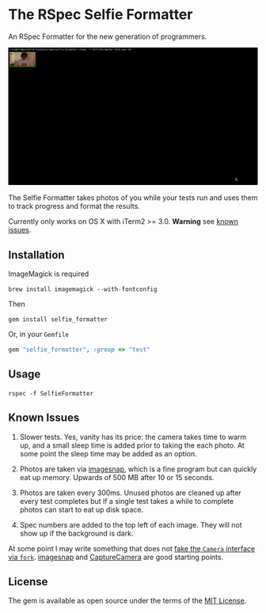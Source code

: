 # The RSpec Selfie Formatter

An RSpec Formatter for the new generation of programmers.

![Selfie Formatter Animation](example.gif)

The Selfie Formatter takes photos of you while your tests run and uses them to track
progress and format the results.

Currently only works on OS X with iTerm2 >= 3.0. **Warning** see [known issues](#known-issues).

## Installation

ImageMagick is required

```
brew install imagemagick --with-fontconfig
```

Then

```
gem install selfie_formatter
```

Or, in your `Gemfile`

```ruby
gem "selfie_formatter", :group => "test"
```

## Usage

```
rspec -f SelfieFormatter
```

## Known Issues

1. Slower tests. Yes, vanity has its price: the camera takes time to warm up, and a small sleep time is added prior to taking the each photo. At some point the sleep time
may be added as an option.

1. Photos are taken via [imagesnap](https://github.com/rharder/imagesnap), which is a fine program but can quickly eat up memory.
Upwards of 500 MB after 10 or 15 seconds.

1. Photos are taken every 300ms. Unused photos are cleaned up after every test completes but if a single test takes a while to
complete photos can start to eat up disk space.

1. Spec numbers are added to the top left of each image. They will not show up if the background is dark.

At some point I may write something that does not [fake the `Camera` interface via `fork`](https://github.com/sshaw/selfie_formatter/blob/34f1999391695ce7633d79638a0903e1eb612e9e/lib/selfie/camera.rb). [imagesnap](https://github.com/rharder/imagesnap) and [CaptureCamera](https://github.com/fernyb/CaptureCamera) are good starting points.

## License

The gem is available as open source under the terms of the [MIT License](http://opensource.org/licenses/MIT).
